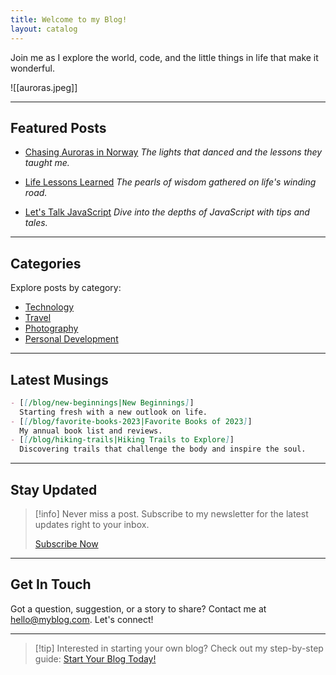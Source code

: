 ```yaml
---
title: Welcome to my Blog!
layout: catalog
---
```


Join me as I explore the world, code, and the little things in life that make it wonderful.

![[auroras.jpeg]]

---

## Featured Posts

- [Chasing Auroras in Norway](Chasing%20Auroras%20in%20Norway.md)
  _The lights that danced and the lessons they taught me._
  
- [Life Lessons Learned](Life%20Lessons%20Learned.md)
  _The pearls of wisdom gathered on life's winding road._

- [Let's Talk JavaScript](JavaScript%20Tips.md)
  _Dive into the depths of JavaScript with tips and tales._

---

## Categories

Explore posts by category:

- [Technology](/blog/category/technology)
- [Travel](/blog/category/travel)
- [Photography](/blog/category/photography)
- [Personal Development](/blog/category/personal-development)

---

## Latest Musings

```md
- [[/blog/new-beginnings|New Beginnings]]
  Starting fresh with a new outlook on life.
- [[/blog/favorite-books-2023|Favorite Books of 2023]]
  My annual book list and reviews.
- [[/blog/hiking-trails|Hiking Trails to Explore]]
  Discovering trails that challenge the body and inspire the soul.
```

---

## Stay Updated

> [!info] Never miss a post. Subscribe to my newsletter for the latest updates right to your inbox.
>
> [Subscribe Now](/subscribe)

---

## Get In Touch

Got a question, suggestion, or a story to share? Contact me at [hello@myblog.com](mailto:hello@myblog.com). Let's connect!

---

> [!tip] Interested in starting your own blog? Check out my step-by-step guide: [Start Your Blog Today!](/blog/start-blogging)

